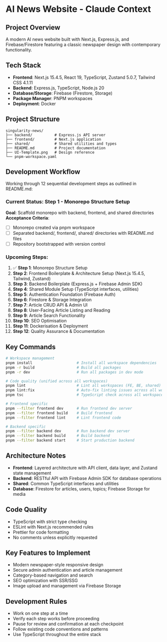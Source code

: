 # AI News Website - Claude Context

## Project Overview
A modern AI news website built with Next.js, Express.js, and Firebase/Firestore featuring a classic newspaper design with contemporary functionality.

## Tech Stack
- **Frontend**: Next.js 15.4.5, React 19, TypeScript, Zustand 5.0.7, Tailwind CSS 4.1.11
- **Backend**: Express.js, TypeScript, Node.js 20
- **Database/Storage**: Firebase (Firestore, Storage)
- **Package Manager**: PNPM workspaces
- **Deployment**: Docker

## Project Structure
```
singularity-news/
├── backend/          # Express.js API server
├── frontend/         # Next.js application  
├── shared/           # Shared utilities and types
├── README.md         # Project documentation
├── UI-Template.png   # Design reference
└── pnpm-workspace.yaml
```

## Development Workflow
Working through 12 sequential development steps as outlined in README.md:

### Current Status: Step 1 - Monorepo Structure Setup
**Goal**: Scaffold monorepo with backend, frontend, and shared directories
**Acceptance Criteria**:
- [ ] Monorepo created via pnpm workspace
- [ ] Separated backend/, frontend/, shared/ directories with README.md files
- [ ] Repository bootstrapped with version control

### Upcoming Steps:
1. ✅ **Step 1**: Monorepo Structure Setup
2. **Step 2**: Frontend Boilerplate & Architecture Setup (Next.js 15.4.5, Tailwind, Zustand)
3. **Step 3**: Backend Boilerplate (Express.js + Firebase Admin SDK)
4. **Step 4**: Shared Module Setup (TypeScript interfaces, utilities)
5. **Step 5**: Authentication Foundation (Firebase Auth)
6. **Step 6**: Firestore & Storage Integration
7. **Step 7**: Article CRUD API & Admin UI
8. **Step 8**: User-Facing Article Listing and Reading
9. **Step 9**: Article Search Functionality
10. **Step 10**: SEO Optimisation
11. **Step 11**: Dockerisation & Deployment
12. **Step 12**: Quality Assurance & Documentation

## Key Commands
```bash
# Workspace management
pnpm install                    # Install all workspace dependencies
pnpm -r build                   # Build all packages
pnpm -r dev                     # Run all packages in dev mode

# Code quality (unified across all workspaces)
pnpm lint                       # Lint all workspaces (FE, BE, shared)
pnpm lint:fix                   # Auto-fix linting issues across all workspaces
pnpm tsc                        # TypeScript check across all workspaces

# Frontend specific
pnpm --filter frontend dev      # Run frontend dev server
pnpm --filter frontend build    # Build frontend
pnpm --filter frontend lint     # Lint frontend code

# Backend specific  
pnpm --filter backend dev       # Run backend dev server
pnpm --filter backend build     # Build backend
pnpm --filter backend start     # Start production backend
```

## Architecture Notes
- **Frontend**: Layered architecture with API client, data layer, and Zustand state management
- **Backend**: RESTful API with Firebase Admin SDK for database operations
- **Shared**: Common TypeScript interfaces and utilities
- **Database**: Firestore for articles, users, topics; Firebase Storage for media

## Code Quality
- TypeScript with strict type checking
- ESLint with Next.js recommended rules
- Prettier for code formatting
- No comments unless explicitly requested

## Key Features to Implement
- Modern newspaper-style responsive design
- Secure admin authentication and article management
- Category-based navigation and search
- SEO optimization with SSR/SSG
- Image upload and management via Firebase Storage

## Development Rules
- Work on one step at a time
- Verify each step works before proceeding
- Pause for review and confirmation at each checkpoint
- Follow existing code conventions and patterns
- Use TypeScript throughout the entire stack